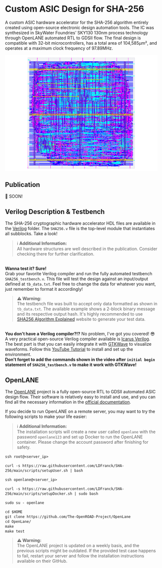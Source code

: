 # Custom ASIC Design for SHA-256

A custom ASIC hardware accelerator for the SHA-256 algorithm entirely created using open-source electronic design automation tools. The IC was synthesized in SkyWater Foundries’ SKY130 130nm process technology through OpenLANE automated RTL to GDSII flow. The final design is compatible with 32-bit microcontrollers, has a total area of 104,585µm², and operates at a maximum clock frequency of 97.89MHz.

<p align="center">
<img src="https://github.com/LDFranck/SHA-256/blob/main/exploratory/final_run/layout.png?raw=true"/>
</p>

## Publication
👀 SOON!

## Verilog Description & Testbench
The SHA-256 cryptographic hardware accelerator HDL files are available in the [Verilog](/Verilog) folder. The `SHA256.v` file is the top-level module that instantiates all subblocks. Take a look!
> :information_source: **Additional Information:**\
> All hardware structures are well described in the publication. Consider checking there for further clarification.

\
**Wanna test it? Sure!** \
Grab your favorite Verilog compiler and run the fully automated testbench `SHA256_testbench.v`. This file will test the design against an input/output defined at `tb_data.txt`. Feel free to change the data for whatever you want, just remember to format it accordingly!
> **:warning: Warning:**\
> The testbench file was built to accept only data formatted as shown in `tb_data.txt`. The available example shows a 2-block binary message and its respective output hash. It's highly recommended to use [SHA256 Algorithm Explained](https://sha256algorithm.com/) website to generate your test data.

\
**You don't have a Verilog compiler?!?** No problem, I've got you covered! 😎\
A very practical open-source Verilog compiler available is [Icarus Verilog](https://github.com/steveicarus/iverilog). The best part is that you can easily integrate it with [GTKWave](https://github.com/gtkwave/gtkwave) to visualize waveforms. Follow this [YouTube Tutorial](https://www.youtube.com/watch?v=SzYluleCDEM) to install and set up the environment.\
**Don't forget to add the commands shown in the video after `initial begin` statement of `SHA256_testbench.v` to make it work with GTKWave!**

## OpenLANE
The [OpenLANE](https://github.com/The-OpenROAD-Project/OpenLane) project is a fully open-source RTL to GDSII automated ASIC design flow. Their software is relatively easy to install and use, and you can find all the necessary information in the [official documentation](https://openlane.readthedocs.io/en).

If you decide to run OpenLANE on a remote server, you may want to try the following scripts to make your life easier:
> :information_source: **Additional Information:**\
> The installation scripts will create a new user called `openlane` with the password `openlane123` and set up Docker to run the OpenLANE container. Please change the account password after finishing for safety.
```
ssh root@<server_ip>
```
``` 
curl -s https://raw.githubusercontent.com/LDFranck/SHA-256/main/scripts/setupUser.sh | bash
```
```
ssh openlane@<server_ip>
```
```
curl -s https://raw.githubusercontent.com/LDFranck/SHA-256/main/scripts/setupDocker.sh | sudo bash
```
```
sudo su - openlane
```
```
cd $HOME
git clone https://github.com/The-OpenROAD-Project/OpenLane
cd OpenLane/
make
make test
```
> **:warning: Warning:**\
> The OpenLANE project is updated on a weekly basis, and the previous scripts might be outdated. If the provided test case happens to fail, restart your server and follow the installation instructions available on their GitHub.


